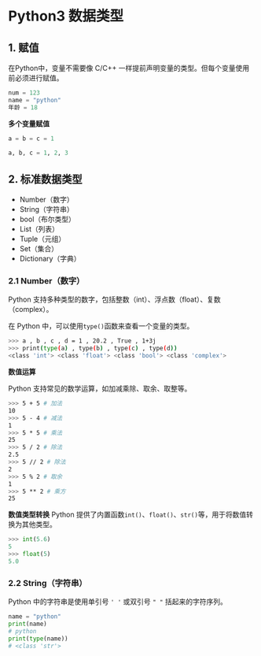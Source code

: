 # Python3 数据类型

## 1. **赋值**
在Python中，变量不需要像 C/C++ 一样提前声明变量的类型。但每个变量使用前必须进行赋值。

```python 
num = 123
name = "python"
年龄 = 18
```
**多个变量赋值**

```python
a = b = c = 1

a, b, c = 1, 2, 3
```
## 2. **标准数据类型**

- Number（数字）
- String（字符串）
- bool（布尔类型）
- List（列表）
- Tuple（元组）
- Set（集合）
- Dictionary（字典）

### 2.1 Number（数字）
Python 支持多种类型的数字，包括整数（int）、浮点数（float）、复数（complex）。

在 Python 中，可以使用`type()`函数来查看一个变量的类型。

```bash
>>> a , b , c , d = 1 , 20.2 , True , 1+3j      
>>> print(type(a) , type(b) , type(c) , type(d))
<class 'int'> <class 'float'> <class 'bool'> <class 'complex'>
```
    


**数值运算**

Python 支持常见的数学运算，如加减乘除、取余、取整等。

```bash
>>> 5 + 5 # 加法
10
>>> 5 - 4 # 减法
1
>>> 5 * 5 # 乘法
25
>>> 5 / 2 # 除法
2.5
>>> 5 // 2 # 除法
2
>>> 5 % 2 # 取余
1
>>> 5 ** 2 # 乘方
25
```

**数值类型转换**
Python 提供了内置函数`int()`、`float()`、`str()`等，用于将数值转换为其他类型。
```python
>>> int(5.6)
5
>>> float(5)
5.0
```

### 2.2 String（字符串）

Python 中的字符串是使用单引号 `' '` 或双引号 `" "` 括起来的字符序列。

```python
name = "python"
print(name)
# python
print(type(name))
# <class 'str'>
```
